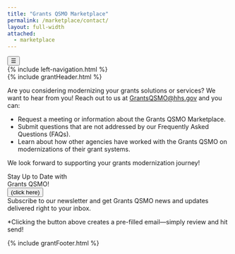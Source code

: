 ```yaml
---
title: "Grants QSMO Marketplace"
permalink: /marketplace/contact/
layout: full-width
attached:
  - marketplace
---
```


<div class="grid-container">
<button class="menu-toggle" onclick="toggleSidebar()">☰</button>
  <div id="esgms-header" class="grid-row">
    {% include left-navigation.html %}
   <div class="column-left desktop:grid-col-9">
      {% include grantHeader.html %}
    <div class="home-content">
      <p>
      Are you considering modernizing your grants solutions or services? We want to hear from you! Reach out to us at
      <a class="email-link" href="mailto:GrantsQSMO@hhs.gov">GrantsQSMO@hhs.gov</a> and you can:
      </p>
      <div class="bullet-section">
      <ul>
        <li>Request a meeting or information about the Grants QSMO Marketplace.</li>
        <li>Submit questions that are not addressed by our Frequently Asked Questions (FAQs).</li>
        <li>Learn about how other agencies have worked with the Grants QSMO on modernizations of their grant systems.</li>
      </ul>
      </div>
      <p>We look forward to supporting your grants modernization journey!</p>
      <div class="newsletter-section">
        <div class="left-box">
          Stay Up to Date with<br />Grants QSMO!<br />
          <button type="button" id="sendEmail">(click here)</button>
        </div>
        <div class="right-box">
          Subscribe to our newsletter and get Grants QSMO news and updates delivered right to your inbox.
        </div>
      </div>
      <p class="note">
      *Clicking the button above creates a pre-filled email—simply review and hit send!
      </p>
      </div>
      {% include grantFooter.html %}
    </div> 
  </div>
</div>

<script>
  document.getElementById("sendEmail").addEventListener("click", function () {
    const email = "GrantsQSMO@hhs.gov";
    const subject = "Modernizing Grants Solutions & Services";
    const body = `Are you considering modernizing your grants solutions or services? We want to hear from you! Here’s how we can assist:

• Schedule a meeting or discuss tailored insights about using the Grants QSMO Marketplace.
• Provide answers to questions not covered in our FAQs.
• Gather your feedback to enhance our website and services.

We look forward to supporting your grants modernization journey!`;

    const mailto = 
      `mailto:${email}` +
      `?subject=${encodeURIComponent(subject)}` +
      `&body=${encodeURIComponent(body)}`;

    window.location.href = mailto;
  });
</script>
